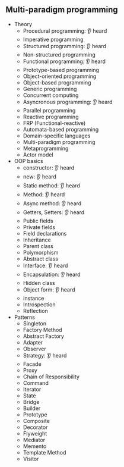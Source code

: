 ## Multi-paradigm programming

- Theory
  - Procedural programming: 👂 heard
  - Imperative programming
  - Structured programming: 👂 heard
  - Non-structured programming
  - Functional programming: 👂 heard
  - Prototype-based programming
  - Object-oriented programming
  - Object-based programming
  - Generic programming
  - Concurrent computing
  - Asyncronous programming: 👂 heard
  - Parallel programming
  - Reactive programming
  - FRP (Functional-reactive)
  - Automata-based programming
  - Domain-specific languages
  - Multi-paradigm programming
  - Metaprogramming
  - Actor model
- OOP basics
  - constructor: 👂 heard
  - new: 👂 heard
  - Static method: 👂 heard
  - Method: 👂 heard
  - Async method: 👂 heard
  - Getters, Setters: 👂 heard
  - Public fields
  - Private fields
  - Field declarations
  - Inheritance
  - Parent class
  - Polymorphism
  - Abstract class
  - Interface: 👂 heard
  - Encapsulation: 👂 heard
  - Hidden class
  - Object form: 👂 heard
  - instance
  - Introspection
  - Reflection
- Patterns
  - Singleton
  - Factory Method
  - Abstract Factory
  - Adapter
  - Observer
  - Strategy: 👂 heard
  - Facade
  - Proxy
  - Chain of Responsibility
  - Command
  - Iterator
  - State
  - Bridge
  - Builder
  - Prototype
  - Composite
  - Decorator
  - Flyweight
  - Mediator
  - Memento
  - Template Method
  - Visitor